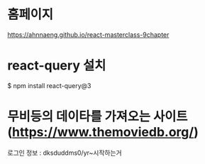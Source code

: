 # 홈페이지
https://ahnnaeng.github.io/react-masterclass-9chapter

# react-query 설치
$ npm install react-query@3

# 무비등의 데이타를 가져오는 사이트(https://www.themoviedb.org/)
로그인 정보 : dksduddms0/yr~시작하는거
